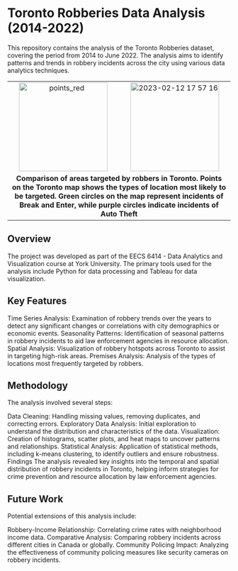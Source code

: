 # Toronto Robberies Data Analysis (2014-2022)
This repository contains the analysis of the Toronto Robberies dataset, covering the period from 2014 to June 2022. The analysis aims to identify patterns and trends in robbery incidents across the city using various data analytics techniques.

<table align="center">
  <tr>
    <td align="center">
      <img src="https://github.com/user-attachments/assets/de11f498-cb3f-463f-a432-c598f726bcf3" alt="points_red" height="200px" width="auto" />
    </td>
    <td align="center">
      <img src="https://github.com/user-attachments/assets/f3d38626-a23e-459e-9492-ec903c63d60f" alt="2023-02-12 17 57 16" height="200px" width="auto" />   
    </td>
  </tr>
  <tr>
    <td colspan="2" align="center">
      <figcaption><strong>Comparison of areas targeted by robbers in Toronto. Points on the Toronto map shows the types of location
most likely to be targeted. Green circles on the map represent incidents of Break
and Enter, while purple circles indicate incidents of Auto Theft</strong></figcaption>
    </td>
  </tr>
</table>

## Overview
The project was developed as part of the EECS 6414 - Data Analytics and Visualization course at York University. The primary tools used for the analysis include Python for data processing and Tableau for data visualization.

## Key Features
Time Series Analysis: Examination of robbery trends over the years to detect any significant changes or correlations with city demographics or economic events.
Seasonality Patterns: Identification of seasonal patterns in robbery incidents to aid law enforcement agencies in resource allocation.
Spatial Analysis: Visualization of robbery hotspots across Toronto to assist in targeting high-risk areas.
Premises Analysis: Analysis of the types of locations most frequently targeted by robbers.

## Methodology
The analysis involved several steps:

Data Cleaning: Handling missing values, removing duplicates, and correcting errors.
Exploratory Data Analysis: Initial exploration to understand the distribution and characteristics of the data.
Visualization: Creation of histograms, scatter plots, and heat maps to uncover patterns and relationships.
Statistical Analysis: Application of statistical methods, including k-means clustering, to identify outliers and ensure robustness.
Findings
The analysis revealed key insights into the temporal and spatial distribution of robbery incidents in Toronto, helping inform strategies for crime prevention and resource allocation by law enforcement agencies.

## Future Work
Potential extensions of this analysis include:

Robbery-Income Relationship: Correlating crime rates with neighborhood income data.
Comparative Analysis: Comparing robbery incidents across different cities in Canada or globally.
Community Policing Impact: Analyzing the effectiveness of community policing measures like security cameras on robbery incidents.
